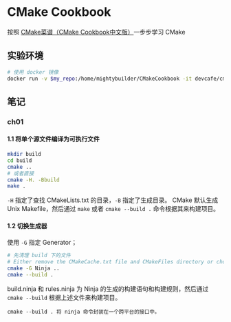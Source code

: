 # CMake Cookbook

按照 [CMake菜谱（CMake Cookbook中文版）](https://www.bookstack.cn/read/CMake-Cookbook/README.md)一步步学习 CMake

## 实验环境
```sh
# 使用 docker 镜像
docker run -v $my_repo:/home/mightybuilder/CMakeCookbook -it devcafe/cmake-cookbook_ubuntu-18.04
```

## 笔记

### ch01

#### 1.1 将单个源文件编译为可执行文件
```sh
mkdir build
cd build
cmake ..
# 或者直接
cmake -H. -Bbuild
make .
```
`-H` 指定了查找 CMakeLists.txt 的目录，`-B` 指定了生成目录。
CMake 默认生成 Unix Makefile，然后通过 `make` 或者 `cmake --build .` 命令根据其来构建项目。 

#### 1.2 切换生成器

使用 `-G` 指定 Generator；
```sh
# 先清理 build 下的文件
# Either remove the CMakeCache.txt file and CMakeFiles directory or choose a different binary directory.
cmake -G Ninja ..
cmake --build .
```
build.ninja 和 rules.ninja 为 Ninja 的生成的构建语句和构建规则，然后通过 `cmake --build` 根据上述文件来构建项目。

    cmake --build . 将 ninja 命令封装在一个跨平台的接口中。
